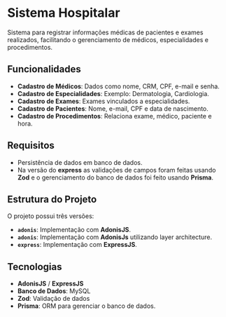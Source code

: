 # Sistema Hospitalar

Sistema para registrar informações médicas de pacientes e exames realizados, facilitando o gerenciamento de médicos, especialidades e procedimentos.

## Funcionalidades

- **Cadastro de Médicos**: Dados como nome, CRM, CPF, e-mail e senha.
- **Cadastro de Especialidades**: Exemplo: Dermatologia, Cardiologia.
- **Cadastro de Exames**: Exames vinculados a especialidades.
- **Cadastro de Pacientes**: Nome, e-mail, CPF e data de nascimento.
- **Cadastro de Procedimentos**: Relaciona exame, médico, paciente e hora.

## Requisitos

- Persistência de dados em banco de dados.
- Na versão do **express** as validações de campos foram feitas usando **Zod** e o gerenciamento do banco de dados foi feito usando **Prisma**.

## Estrutura do Projeto

O projeto possui três versões:

- **`adonis`**: Implementação com **AdonisJS**.
- **`adonis`**: Implementação com **AdonisJs** utilizando layer architecture.
- **`express`**: Implementação com **ExpressJS**.

## Tecnologias

- **AdonisJS** / **ExpressJS**
- **Banco de Dados**: MySQL
- **Zod**: Validação de dados
- **Prisma**: ORM para gerenciar o banco de dados.
